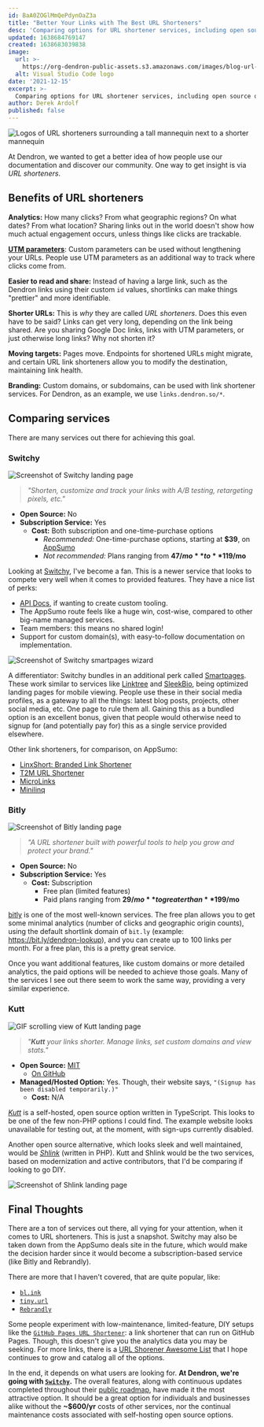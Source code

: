 ```yaml
---
id: BaA0ZOGlMmQePdynOaZ3a
title: "Better Your Links with The Best URL Shorteners"
desc: 'Comparing options for URL shortener services, including open source options for hosting your own.'
updated: 1638684769147
created: 1638683039838
image:
  url: >-
    https://org-dendron-public-assets.s3.amazonaws.com/images/blog-url-shorteners.png
  alt: Visual Studio Code logo
date: '2021-12-15'
excerpt: >-
  Comparing options for URL shortener services, including open source options for hosting your own.
author: Derek Ardolf
published: false
---
```


![Logos of URL shorteners surrounding a tall mannequin next to a shorter mannequin](https://org-dendron-public-assets.s3.amazonaws.com/images/blog-url-shorteners.png)

At Dendron, we wanted to get a better idea of how people use our documentation and discover our community. One way to get insight is via _URL shorteners_.

## Benefits of URL shorteners

**Analytics:** How many clicks? From what geographic regions? On what dates? From what location? Sharing links out in the world doesn't show how much actual engagement occurs, unless things like clicks are trackable.

**[UTM parameters](https://blog.hootsuite.com/how-to-use-utm-parameters/)**: Custom parameters can be used without lengthening your URLs. People use UTM parameters as an additional way to track where clicks come from.

**Easier to read and share:** Instead of having a large link, such as the Dendron links using their custom `id` values, shortlinks can make things "prettier" and more identifiable.

**Shorter URLs:** This is _why_ they are called _URL shorteners_. Does this even have to be said? Links can get very long, depending on the link being shared. Are you sharing Google Doc links, links with UTM parameters, or just otherwise long links? Why not shorten it?

**Moving targets:** Pages move. Endpoints for shortened URLs might migrate, and certain URL link shorteners allow you to modify the destination, maintaining link health.

**Branding:** Custom domains, or subdomains, can be used with link shortener services. For Dendron, as an example, we use `links.dendron.so/*`.

## Comparing services

There are many services out there for achieving this goal.

### Switchy

![Screenshot of Switchy landing page](https://org-dendron-public-assets.s3.amazonaws.com/images/blog-urls-switchy.png)

> _"Shorten, customize and track your links with A/B testing, retargeting pixels, etc."_

- **Open Source:** No
- **Subscription Service:** Yes
  - **Cost:** Both subscription and one-time-purchase options
    - _Recommended:_ One-time-purchase options, starting at **$39**, on [AppSumo](https://appsumo.com/products/switchy/)
    - _Not recommended:_ Plans ranging from **$47/mo** to **$119/mo**

Looking at [Switchy](https://switchy.io), I've become a fan. This is a newer service that looks to compete very well when it comes to provided features. They have a nice list of perks:
- [API Docs](https://developers.switchy.io/), if wanting to create custom tooling.
- The AppSumo route feels like a huge win, cost-wise, compared to other big-name managed services.
- Team members: this means no shared login!
- Support for custom domain(s), with easy-to-follow documentation on implementation.

![Screenshot of Switchy smartpages wizard](https://org-dendron-public-assets.s3.amazonaws.com/images/blog-urls-switchy-smartpages.png)

A differentiator: Switchy bundles in an additional perk called [Smartpages](https://blog.switchy.io/what-are-smartpages-and-why-you-should-use-them/). These work similar to services like [Linktree](https://linktr.ee/) and [SleekBio](https://sleekbio.com/), being optimized landing pages for mobile viewing. People use these in their social media profiles, as a gateway to all the things: latest blog posts, projects, other social media, etc. One page to rule them all. Gaining this as a bundled option is an excellent bonus, given that people would otherwise need to signup for (and potentially pay for) this as a single service provided elsewhere.

Other link shorteners, for comparison, on AppSumo:
- [LinxShort: Branded Link Shortener](https://appsumo.com/products/marketplace-branded-link-shortener/)
- [T2M URL Shortener](https://appsumo.com/products/t2m-url-shortener/)
- [MicroLinks](https://appsumo.com/products/microlinks-url-shortener/)
- [Minilinq](https://appsumo.com/products/marketplace-minilinq-complete-premium-url-link-shortener/)

### Bitly

![Screenshot of Bitly landing page](https://org-dendron-public-assets.s3.amazonaws.com/images/blog-urls-bitly.png)

> _"A URL shortener built with powerful tools to help you grow and protect your brand."_

- **Open Source:** No
- **Subscription Service:** Yes
  - **Cost:** Subscription
    - Free plan (limited features)
    - Paid plans ranging from **$29/mo** to greater than **$199/mo**

[bitly](https://bitly.com/) is one of the most well-known services. The free plan allows you to get some minimal analytics (number of clicks and geographic origin counts), using the default shortlink domain of `bit.ly` (example: https://bit.ly/dendron-lookup), and you can create up to 100 links per month. For a free plan, this is a pretty great service.

Once you want additional features, like custom domains or more detailed analytics, the paid options will be needed to achieve those goals. Many of the services I see out there seem to work the same way, providing a very similar experience.

### Kutt

![GIF scrolling view of Kutt landing page](https://org-dendron-public-assets.s3.amazonaws.com/images/blog-urls-kutt-it.gif)

> _"**Kutt** your links shorter. Manage links, set custom domains and view stats."_

- **Open Source:** [MIT](https://github.com/thedevs-network/kutt)
  - [On GitHub](https://github.com/thedevs-network/kutt)
- **Managed/Hosted Option:** Yes. Though, their website says, `"(Signup has been disabled temporarily.)"`
  - **Cost:** N/A

_[Kutt](https://kutt.it/)_ is a self-hosted, open source option written in TypeScript. This looks to be one of the few non-PHP options I could find. The example website looks unavailable for testing out, at the moment, with sign-ups currently disabled.

Another open source alternative, which looks sleek and well maintained, would be _[Shlink](https://shlink.io/)_ (written in PHP). Kutt and Shlink would be the two services, based on modernization and active contributors, that I'd be comparing if looking to go DIY.

![Screenshot of Shlink landing page](https://org-dendron-public-assets.s3.amazonaws.com/images/blog-urls-shlink.png)

## Final Thoughts

There are a ton of services out there, all vying for your attention, when it comes to URL shorteners. This is just a snapshot. Switchy may also be taken down from the AppSumo deals site in the future, which would make the decision harder since it would become a subscription-based service (like Bitly and Rebrandly).

There are more that I haven't covered, that are quite popular, like:

- [`bl.ink`](https://www.bl.ink/)
- [`tiny.url`](https://tinyurl.com/app)
- [`Rebrandly`](https://www.rebrandly.com/)

Some people experiment with low-maintenance, limited-feature, DIY setups like the [`GitHub Pages URL Shortener`](https://github.com/nelsontky/gh-pages-url-shortener): a link shortener that can run on GitHub Pages. Though, this doesn't give you the analytics data you may be seeking. For more links, there is a [URL Shorener Awesome List](https://github.com/738/awesome-url-shortener) that I hope continues to grow and catalog all of the options.

In the end, it depends on what users are looking for. **At Dendron, we're going with [`Switchy`](#switchy).** The overall features, along with continuous updates completed throughout their [public roadmap](https://trello.com/b/VS8SXCnC/switchyio-transparent-public-roadmap), have made it the most attractive option. It should be a great option for individuals and businesses alike without the **~$600/yr** costs of other services, nor the continual maintenance costs associated with self-hosting open source options.